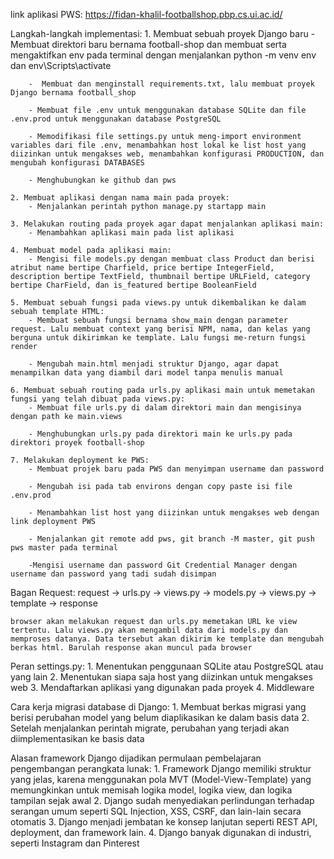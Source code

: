 link aplikasi PWS: https://fidan-khalil-footballshop.pbp.cs.ui.ac.id/

Langkah-langkah implementasi:
    1. Membuat sebuah proyek Django baru
        - Membuat direktori baru bernama football-shop dan membuat serta mengaktifkan env pada terminal dengan menjalankan python -m venv env dan env\Scripts\activate

        -  Membuat dan menginstall requirements.txt, lalu membuat proyek Django bernama football_shop

        - Membuat file .env untuk menggunakan database SQLite dan file .env.prod untuk menggunakan database PostgreSQL

        - Memodifikasi file settings.py untuk meng-import environment variables dari file .env, menambahkan host lokal ke list host yang diizinkan untuk mengakses web, menambahkan konfigurasi PRODUCTION, dan mengubah konfigurasi DATABASES

        - Menghubungkan ke github dan pws

    2. Membuat aplikasi dengan nama main pada proyek:
        - Menjalankan perintah python manage.py startapp main

    3. Melakukan routing pada proyek agar dapat menjalankan aplikasi main:
        - Menambahkan aplikasi main pada list aplikasi 

    4. Membuat model pada aplikasi main:
        - Mengisi file models.py dengan membuat class Product dan berisi atribut name bertipe Charfield, price bertipe IntegerField, description bertipe TextField, thumbnail bertipe URLField, category bertipe CharField, dan is_featured bertipe BooleanField

    5. Membuat sebuah fungsi pada views.py untuk dikembalikan ke dalam sebuah template HTML:
        - Membuat sebuah fungsi bernama show_main dengan parameter request. Lalu membuat context yang berisi NPM, nama, dan kelas yang berguna untuk dikirimkan ke template. Lalu fungsi me-return fungsi render

        - Mengubah main.html menjadi struktur Django, agar dapat menampilkan data yang diambil dari model tanpa menulis manual

    6. Membuat sebuah routing pada urls.py aplikasi main untuk memetakan fungsi yang telah dibuat pada views.py:
        - Membuat file urls.py di dalam direktori main dan mengisinya dengan path ke main.views

        - Menghubungkan urls.py pada direktori main ke urls.py pada direktori proyek football-shop

    7. Melakukan deployment ke PWS:
        - Membuat projek baru pada PWS dan menyimpan username dan password

        - Mengubah isi pada tab environs dengan copy paste isi file .env.prod

        - Menambahkan list host yang diizinkan untuk mengakses web dengan link deployment PWS

        - Menjalankan git remote add pws, git branch -M master, git push pws master pada terminal

        -Mengisi username dan password Git Credential Manager dengan username dan password yang tadi sudah disimpan



Bagan Request:
    request -> urls.py -> views.py -> models.py -> views.py -> template -> response

    browser akan melakukan request dan urls.py memetakan URL ke view tertentu. Lalu views.py akan mengambil data dari models.py dan memproses datanya. Data tersebut akan dikirim ke template dan mengubah berkas html. Barulah response akan muncul pada browser



Peran settings.py:
    1. Menentukan penggunaan SQLite atau PostgreSQL atau yang lain
    2. Menentukan siapa saja host yang diizinkan untuk mengakses web
    3. Mendaftarkan aplikasi yang digunakan pada proyek
    4. Middleware



Cara kerja migrasi database di Django:
    1. Membuat berkas migrasi yang berisi perubahan model yang belum diaplikasikan ke dalam basis data
    2. Setelah menjalankan perintah migrate, perubahan yang terjadi akan diimplementasikan ke basis data



Alasan framework Django dijadikan permulaan pembelajaran pengembangan perangkata lunak:
    1. Framework Django memiliki struktur yang jelas, karena menggunakan pola MVT (Model-View-Template) yang memungkinkan untuk memisah logika model, logika view, dan logika tampilan sejak awal
    2. Django sudah menyediakan perlindungan terhadap serangan umum seperti SQL Injection, XSS, CSRF, dan lain-lain secara otomatis
    3. Django menjadi jembatan ke konsep lanjutan seperti REST API, deployment, dan framework lain.
    4. Django banyak digunakan di industri, seperti Instagram dan Pinterest